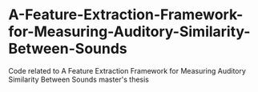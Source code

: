 # A-Feature-Extraction-Framework-for-Measuring-Auditory-Similarity-Between-Sounds
Code related to A Feature Extraction Framework for Measuring Auditory Similarity Between Sounds master's thesis
